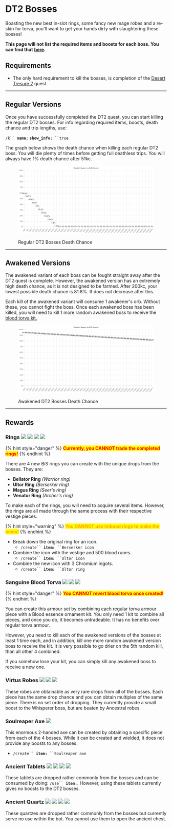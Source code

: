 # DT2 Bosses

Boasting the new best in-slot rings, some fancy new mage robes and a re-skin for torva, you'll want to get your hands dirty with slaughtering these bosses!

**This page will not list the required items and boosts for each boss. You can find that** [**here**](boosts-and-requirements.md#desert-treasure-2-bosses-inc.-awakened-version)**.**

## Requirements

* The only hard requirement to kill the bosses, is completion of the [Desert Tresure 2](../miscellaneous/questing.md#desert-treasure-2) quest.

***

## Regular Versions

Once you have successfully completed the DT2 quest, you can start killing the regular DT2 bosses. For info regarding required items, boosts, death chance and trip lengths, use:

`/k`` `**`name:`** **`show_info:`**` ``true`

The graph below shows the death chance when killing each regular DT2 boss. You will die plenty of times before getting full deathless trips. You will always have 1% death chance after 51kc.

<figure><img src="../.gitbook/assets/Regular Version.png" alt=""><figcaption><p>Regular DT2 Bosses Death Chance</p></figcaption></figure>

***

## Awakened Versions

The awakened variant of each boss can be fought straight away after the DT2 quest is complete. However, the awakened version has an extremely high death chance, as it is not designed to be farmed. After 200kc, your lowest possible death chance is 81.8%. It does not decrease after this.

Each kill of the awakened variant will consume 1 awakener's orb. Without these, you cannot fight the boss. Once each awakened boss has been killed, you will need to kill 1 more random awakened boss to receive the [blood torva kit.](dt2-bosses.md#sanguine-blood-torva)

<figure><img src="../.gitbook/assets/Awakened Version.png" alt=""><figcaption><p>Awakened DT2 Bosses Death Chance</p></figcaption></figure>

***

## Rewards

### Rings ![](../.gitbook/assets/Bellator\_ring.png) ![](../.gitbook/assets/Ultor\_ring.png) ![](../.gitbook/assets/Magus\_ring.png) ![](../.gitbook/assets/Venator\_ring.png)

{% hint style="danger" %}
<mark style="color:red;">**Currently, you CANNOT trade the completed rings!**</mark>
{% endhint %}

There are 4 new BiS rings you can create with the unique drops from the bosses. They are:

* **Bellator Ring** _(Warrior ring)_&#x20;
* **Ultor Ring** _(Berserker ring)_
* **Magus Ring** _(Seer's ring)_
* **Venator Ring** _(Archer's ring)_

To make each of the rings, you will need to acquire several items. However, the rings are all made through the same process with their respective vestige pieces.

{% hint style="warning" %}
<mark style="color:orange;">**You CANNOT use imbued rings to make the icons!**</mark>
{% endhint %}

* Break down the original ring for an icon.
  * `/create`` `**`item:`**` ``Berserker icon`
* Combine the icon with the vestige and 500 blood runes.
  * `/create`` `**`item:`**` ``Ultor icon`
* Combine the new icon with 3 Chromium ingots.
  * `/create`` `**`item:`**` ``Ultor ring`

### Sanguine Blood Torva ![](../.gitbook/assets/Sanguine\_torva\_full\_helm.png) ![](../.gitbook/assets/Sanguine\_torva\_platebody.png) ![](../.gitbook/assets/Sanguine\_torva\_platelegs.png)

{% hint style="danger" %}
<mark style="color:red;">**You CANNOT revert blood torva once created!**</mark>
{% endhint %}

You can create this armour set by combining each regular torva armour piece with a Blood essence ornament kit. You only need 1 kit to combine all pieces, and once you do, it becomes untradeable. It has no benefits over regular torva armour.

However, you need to kill each of the awakened versions of the bosses at least 1 time each, and in addition, kill one more random awakened version boss to receive the kit. It is very possible to go drier on the 5th random kill, than all other 4 combined.

If you somehow lose your kit, you can simply kill any awakened boss to receive a new one.

### Virtus Robes ![](../.gitbook/assets/Virtus\_mask.png) ![](../.gitbook/assets/Virtus\_robe\_top.png) ![](../.gitbook/assets/Virtus\_robe\_bottom.png)

These robes are obtainable as very rare drops from all of the bosses. Each piece has the same drop chance and you can obtain multiples of the same piece. There is no set order of dropping. They currently provide a small boost to the Whisperer boss, but are beaten by Ancestral robes.

### Soulreaper Axe ![](../.gitbook/assets/Soulreaper\_axe.png)

This enormous 2-handed axe can be created by obtaining a specific piece from each of the 4 bosses. While it can be created and wielded, it does not provide any boosts to any bosses.

* `/create`` `**`item:`**` ``Soulreaper axe`

### Ancient Tablets ![](../.gitbook/assets/Sirenic\_tablet.png) ![](../.gitbook/assets/Strangled\_tablet.png) ![](../.gitbook/assets/Frozen\_tablet.png) ![](../.gitbook/assets/Scarred\_tablet.png)

These tablets are dropped rather commonly from the bosses and can be consumed by doing: `/use`` `**`item:`**. However, using these tablets currently gives no boosts to the DT2 bosses.

### Ancient Quartz ![](../.gitbook/assets/Shadow\_quartz.png) ![](../.gitbook/assets/Blood\_quartz.png) ![](../.gitbook/assets/Ice\_quartz.png) ![](../.gitbook/assets/Smoke\_quartz.png)

These quartzes are dropped rather commonly from the bosses but currently serve no use within the bot. You cannot use them to open the ancient chest.
